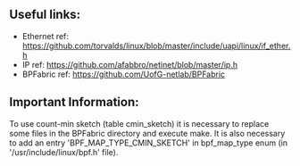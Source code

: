 ## Useful links:
- Ethernet ref: https://github.com/torvalds/linux/blob/master/include/uapi/linux/if_ether.h
- IP ref: https://github.com/afabbro/netinet/blob/master/ip.h
- BPFabric ref: https://github.com/UofG-netlab/BPFabric

## Important Information:
To use count-min sketch (table cmin_sketch) it is necessary to replace some files in the BPFabric directory and execute make. It is also necessary to add an entry 'BPF_MAP_TYPE_CMIN_SKETCH' in bpf_map_type enum (in '/usr/include/linux/bpf.h' file).
